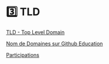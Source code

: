 # :three: TLD 

[TLD - Top Level Domain](https://en.wikipedia.org/wiki/Top-level_domain)

[Nom de Domaines sur Github Education](https://education.github.com/pack?sort=popularity&tag=Domains)


[Participations](Participations.md)





